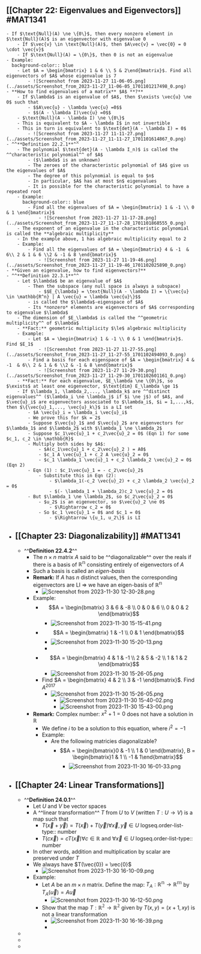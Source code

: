 ## [[Chapter 22: Eigenvalues and Eigenvectors]] #MAT1341
	- If $\text{Null}(A) \ne \{0\}$, then every nonzero element in $\text{Null}(A)$ is an eigenvector with eigenvalue 0
		- If $\vec{v} \in \text{Null}(A)$, then $A\vec{v} = \vec{0} = 0 \cdot \vec{v}$
		- If $\text{Null}(A) = \{0\}$, then 0 is not an eigenvalue
	- Example:
	  background-color:: blue
		- Let $A = \begin{bmatrix} 1 & 6 \\ 5 & 2\end{bmatrix}$. Find all eigenvectors of $A$ whose eigenvalue is 7
			- ![Screenshot from 2023-11-27 11-06-05.png](../assets/Screenshot_from_2023-11-27_11-06-05_1701101217498_0.png)
	- **How to find eigenvalues of a matrix** $A$ **?**
		- If $\lambda$ is an eigenvalue of $A$, then $\exists \vec{u} \ne 0$ such that
			- $$A\vec{u} - \lambda \vec{u} =0$$
			- $$(A - \lambda I)\vec{u} =0$$
		- $\text{Null}(A - \lambda I) \ne \{0\}$
		- This is equivalent to $A - \lambda I$ in not invertible
		- This in turn is equivalent to $\text{det}(A - \lambda I) = 0$
			- ![Screenshot from 2023-11-27 11-11-27.png](../assets/Screenshot_from_2023-11-27_11-11-27_1701101614867_0.png)
	- ^^**Definition 22.2.1**^^
		- The polynomial $\text{det}(A - \lambda I_n)$ is called the ^^characteristic polynomial^^ of $A$
			- ($\lambda$ is an unknown)
			- The zeroes of the characteristic polynomial of $A$ give us the eigenvalues of $A$
			- The degree of this polynomial is equal to $n$
			- In particular, $A$ has at most $n$ eigenvalues
			- It is possible for the characteristic polynomial to have a repeated root
		- Example:
		  background-color:: blue
			- Find all the eigenvalues of $A = \begin{bmatrix} 1 & -1 \\ 0 & 1 \end{bmatrix}$
				- ![Screenshot from 2023-11-27 11-17-28.png](../assets/Screenshot_from_2023-11-27_11-17-28_1701101868555_0.png)
		- The exponent of an eigenvalue in the characteristic polynomial is called the **algebraic multiplicity**
		- In the example above, 1 has algebraic multiplicity equal to 2
		- Example:
			- Find all the eigenvalues of $A = \begin{bmatrix} 4 & -1  & 6\\ 2 & 1 & 6 \\2 & -1 & 8 \end{bmatrix}$
				- ![Screenshot from 2023-11-27 11-19-46.png](../assets/Screenshot_from_2023-11-27_11-19-46_1701102025890_0.png)
	- **Given an eigenvalue, how to find eigenvectors?**
	- ^^**Definition 22.3.1**^^
		- Let $\lambda$ be an eigenvalue of $A$
			- Then the subspace (any null space is always a subspace)
				- $$E_{\lambda} = \text{Null}(A - \lambda I) = \{\vec{u} \in \mathbb{R^n} | A \vec{u} = \lambda \vec{u}\}$$
			- is called the $\lambda$-eigenspace of $A$
			- Its *nonzero* elements are eigenvectors of $A$ corresponding to eigenvalue $\lambda$
		- The dimension of $E_\lambda$ is called the ^^geometric multiplicity^^ of $\lambda$
		- **Fact:** geometric multiplicity $\le$ algebraic multiplicity
		- Example:
			- Let $A = \begin{bmatrix} 1 & -1 \\ 0 & 1 \end{bmatrix}$. Find $E_1$
				- ![Screenshot from 2023-11-27 11-27-55.png](../assets/Screenshot_from_2023-11-27_11-27-55_1701102494093_0.png)
			- Find a basis for each eigenspace of $A = \begin{bmatrix} 4 & -1  & 6\\ 2 & 1 & 6 \\2 & -1 & 8 \end{bmatrix}$
				- ![Screenshot from 2023-11-27 11-29-30.png](../assets/Screenshot_from_2023-11-27_11-29-30_1701102601161_0.png)
		- **Fact:** For each eigenvalue, $E_\lambda \ne \{0\}$, so $\exists$ at least one eigenvector, $\text{dim} E_\lambda \ge 1$
		- If $\lambda_1, \lambda_2,..., \lambda_k$ are ^^distinct eigenvalues^^ ($\lambda_i \ne \lambda_j$ if $i \ne j$) of $A$, and $\vec{u}_i$ are eigenvectors associated to $\lambda_i$, $i = 1,...,k$, then $\{\vec{u}_1,..., \vec{u}_k\}$ is a LI set
			- $A \vec{u}_i = \lambda_i \vec{u}_i$
			- We prove this for $k = 2$
			- Suppose $\vec{u}_1$ and $\vec{u}_2$ are eigenvectors for $\lambda_1$ and $\lambda_2$ with $\lambda_1 \ne \lambda_2$
			- Suppose $c_1\vec{u}_1 + c_2\vec{u}_2 = 0$ (Eqn 1) for some $c_1, c_2 \in \mathbb{R}$
			- Multiply both sides by $A$:
				- $A(c_1\vec{u}_1 + c_2\vec{u}_2 ) = A0$
				- $c_1 A \vec{u}_1 + c_2 A \vec{u}_2 = 0$
				- $c_1 \lambda_1 \vec{u}_1 + c_2 \lambda_2 \vec{u}_2 = 0$ (Eqn 2)
			- Eqn (1) : $c_1\vec{u}_1 = - c_2\vec{u}_2$
				- Substitute this in Eqn (2):
					- $\lambda_1(-c_2 \vec{u}_2) + c_2 \lambda_2 \vec{u}_2 = 0$
					- $(- \lambda_1 + \lambda_2)c_2 \vec{u}_2 = 0$
			- But $\lambda_1 \ne \lambda_2$, so $c_2\vec{u}_2 = 0$
				- $u_2$ is an eigenvector, so $\vec{u}_2 \ne 0$
					- $\Rightarrow c_2 = 0$
				- So $c_1 \vec{u}_1 = 0$ and $c_1 = 0$
					- $\Rightarrow \{u_1, u_2\}$ is LI
- ## [[Chapter 23: Diagonalizability]] #MAT1341
	- ^^**Definition 22.4.2**^^
		- The $n \times n$ matrix $A$ said to be ^^diagonalizable^^ over the reals if there is a basis of $\mathbb{R^n}$ consisting entirely of eigenvectors of $A$
		- Such a basis is called an *eigen-basis*
		- **Remark:** If $A$ has $n$ distinct values, then the corresponding eigenvectors are LI $\Rightarrow$ we have an eigen-basis of $\mathbb{R^n}$
			- ![Screenshot from 2023-11-30 12-30-28.png](../assets/Screenshot_from_2023-11-30_12-30-28_1701365571904_0.png)
		- Example:
			- $$A = \begin{bmatrix} 3 & 6 & -8 \\ 0 & 0 & 6 \\ 0 & 0 & 2 \end{bmatrix}$$
				- ![Screenshot from 2023-11-30 15-15-41.png](../assets/Screenshot_from_2023-11-30_15-15-41_1701375369720_0.png)
			- $$A = \begin{bmatrix} 1 & -1 \\ 0 & 1 \end{bmatrix}$$
				- ![Screenshot from 2023-11-30 15-20-13.png](../assets/Screenshot_from_2023-11-30_15-20-13_1701375683898_0.png)
				-
			- $$A = \begin{bmatrix} 4 & 1 & -1 \\ 2 & 5 & -2 \\ 1 & 1 & 2 \end{bmatrix}$$
				- ![Screenshot from 2023-11-30 15-26-05.png](../assets/Screenshot_from_2023-11-30_15-26-05_1701375985594_0.png)
			- Find $A = \begin{bmatrix} 4 & 2 \\ 3 & -1 \end{bmatrix}$. Find $A^{2017}$
				- ![Screenshot from 2023-11-30 15-26-05.png](../assets/Screenshot_from_2023-11-30_15-26-05_1701376782866_0.png)
					- ![Screenshot from 2023-11-30 15-40-02.png](../assets/Screenshot_from_2023-11-30_15-40-02_1701376859183_0.png)
					- ![Screenshot from 2023-11-30 15-43-00.png](../assets/Screenshot_from_2023-11-30_15-43-00_1701377032030_0.png)
		- **Remark:** Complex number: $x^2 + 1 = 0$ does not have a solution in $\mathbb{R}$
			- We define $i$ to be a solution to this equation, where $i^2 = -1$
			- Example:
				- Are the following matricies diagonalizable?
					- $$A = \begin{bmatrix}0 & -1 \\ 1 & 0 \end{bmatrix}, B = \begin{bmatrix}1 & 1 \\ -1 & 1\end{bmatrix}$$
						- ![Screenshot from 2023-11-30 16-01-33.png](../assets/Screenshot_from_2023-11-30_16-01-33_1701378161195_0.png)
- ## [[Chapter 24: Linear Transformations]]
	- ^^**Definition 24.0.1**^^
		- Let $U$ and $V$ be vector spaces
		- A ^^linear transformation^^ $T$ from $U$ to $V$ (written $T:U \rightarrow V$) is a map such that
			- $T(\vec{x} + \vec{y}) = T(\vec{x}) + T(\vec{y}) \forall \vec{x}, \vec{y} \in U$
			  logseq.order-list-type:: number
			- $T(c\vec{x}) = cT(\vec{x}) \forall c \in \mathbb{R}$ and $\forall \vec{x} \in U$
			  logseq.order-list-type:: number
		- In other words, addition and multiplication by scalar are preserved under $T$
		- We always have $T(\vec{0}) = \vec{0}$
			- ![Screenshot from 2023-11-30 16-10-09.png](../assets/Screenshot_from_2023-11-30_16-10-09_1701378669954_0.png)
		- Example:
			- Let $A$ be an $m \times n$ matrix. Define the map: $T_A: \mathbb{R^n} \rightarrow \mathbb{R^m}$ by $T_A(\vec{u}) = A\vec{u}$
				- ![Screenshot from 2023-11-30 16-12-50.png](../assets/Screenshot_from_2023-11-30_16-12-50_1701378799647_0.png)
			- Show that the map $T: \mathbb{R^2} \rightarrow \mathbb{R^2}$ given by $T(x,y) = (x+1, xy)$ is not a linear transformation
				- ![Screenshot from 2023-11-30 16-16-39.png](../assets/Screenshot_from_2023-11-30_16-16-39_1701379031915_0.png)
				-
	-
	-
	-